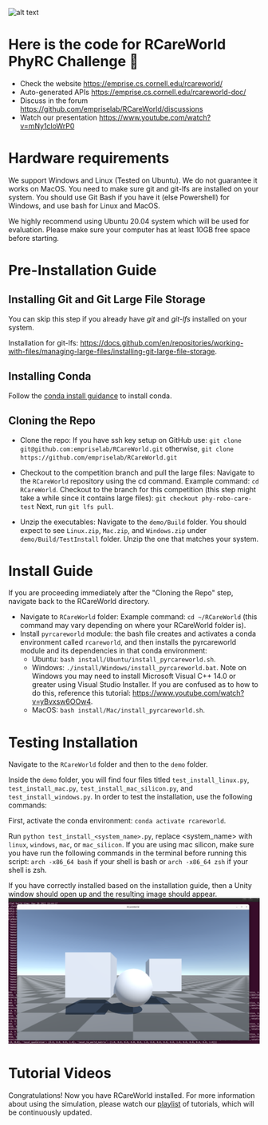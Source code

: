 ![alt text](rcareworld.png)
# Here is the code for RCareWorld PhyRC Challenge 🦾
- Check the website https://emprise.cs.cornell.edu/rcareworld/
- Auto-generated APIs https://emprise.cs.cornell.edu/rcareworld-doc/
- Discuss in the forum https://github.com/empriselab/RCareWorld/discussions
- Watch our presentation https://www.youtube.com/watch?v=mNy1cloWrP0


# Hardware requirements
We support Windows and Linux (Tested on Ubuntu). We do not guarantee it works on MacOS. You need to make sure git and git-lfs are installed on your system. You should use Git Bash if you have it (else Powershell) for Windows, 
and use bash for Linux and MacOS. 

We highly recommend using Ubuntu 20.04 system which will be used for evaluation. Please make sure your computer has at least 10GB free space before starting.



# Pre-Installation Guide

## Installing Git and Git Large File Storage

You can skip this step if you already have *git* and *git-lfs* installed on your system.

Installation for git-lfs: https://docs.github.com/en/repositories/working-with-files/managing-large-files/installing-git-large-file-storage.
## Installing Conda
Follow the [conda install guidance](https://docs.anaconda.com/miniconda/miniconda-install/) to install conda.

## Cloning the Repo
- Clone the repo:  If you have ssh key setup on GitHub use: `git clone git@github.com:empriselab/RCareWorld.git` otherwise, `git clone https://github.com/empriselab/RCareWorld.git`

- Checkout to the competition branch and pull the large files: Navigate to the `RCareWorld` repository using the cd command. Example command: `cd RCareWorld`. Checkout to the branch for this competition (this step might take a while since it contains large files): `git checkout phy-robo-care-test` Next, run `git lfs pull`.

- Unzip the executables: Navigate to the `demo/Build` folder. You should expect to see `Linux.zip`, `Mac.zip`, and `Windows.zip` under `demo/Build/TestInstall` folder. Unzip the one that matches your system. 

# Install Guide
If you are proceeding immediately after the "Cloning the Repo" step, navigate back to the RCareWorld directory.

- Navigate to `RCareWorld` folder: Example command: `cd ~/RCareWorld` (this command may vary depending on where your RCareWorld folder is).
- Install `pyrcareworld` module: the bash file creates and activates a conda environment called `rcareworld`, and then installs the pyrcareworld module and its dependencies in that conda environment: 
  - Ubuntu: `bash install/Ubuntu/install_pyrcareworld.sh`.
  - Windows: `./install/Windows/install_pyrcareworld.bat`. Note on Windows you may need to install Microsoft Visual C++ 14.0 or greater using Visual Studio Installer. If you are confused as to how to do this, reference this tutorial: https://www.youtube.com/watch?v=yBvxsw6OOw4.
  - MacOS: `bash install/Mac/install_pyrcareworld.sh`.


# Testing Installation
Navigate to the `RCareWorld` folder and then to the `demo` folder.

Inside the `demo` folder, you will find four files titled `test_install_linux.py`, `test_install_mac.py`, `test_install_mac_silicon.py`, and `test_install_windows.py`. In order to test the installation, use the following commands: 

First, activate the conda environment: `conda activate rcareworld`.

Run `python test_install_<system_name>.py`, replace <system_name> with `linux`, `windows`, `mac`, or `mac_silicon`. If you are using mac silicon, make sure you have run the following commands in the terminal before running this script:
`arch -x86_64 bash` if your shell is bash
or 
`arch -x86_64 zsh` if your shell is zsh.


If you have correctly installed based on the installation guide, then a Unity window should open up and the resulting image should appear.
![alt text](./Test_Install_Image.png)

# Tutorial Videos
Congratulations! Now you have RCareWorld installed. For more information about using the simulation, please watch our [playlist](https://www.youtube.com/playlist?list=PLR4mEXh9zalLtbGLbx2A5TmX9Niy-svqq) of tutorials, which will be continuously updated.
